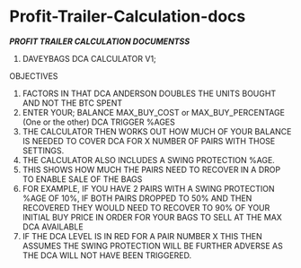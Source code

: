 # Profit-Trailer-Calculation-docs

*******PROFIT TRAILER CALCULATION DOCUMENTSS*******

1. DAVEYBAGS DCA CALCULATOR V1;

OBJECTIVES
1. FACTORS IN THAT DCA ANDERSON DOUBLES THE UNITS BOUGHT AND NOT THE BTC SPENT
2. ENTER YOUR; 
            BALANCE
            MAX_BUY_COST or MAX_BUY_PERCENTAGE (One or the other)
            DCA TRIGGER %AGES 
3. THE CALCULATOR THEN WORKS OUT HOW MUCH OF YOUR BALANCE IS NEEDED TO COVER DCA FOR X NUMBER OF PAIRS WITH THOSE SETTINGS.
4. THE CALCULATOR ALSO INCLUDES A SWING PROTECTION %AGE.
5. THIS SHOWS HOW MUCH THE PAIRS NEED TO RECOVER IN A DROP TO ENABLE SALE OF THE BAGS
6. FOR EXAMPLE, IF YOU HAVE 2 PAIRS WITH A SWING PROTECTION %AGE OF 10%, IF BOTH PAIRS DROPPED TO 50% AND THEN RECOVERED THEY WOULD NEED TO RECOVER TO 90% OF YOUR  INITIAL BUY PRICE IN ORDER FOR YOUR BAGS TO SELL AT THE MAX DCA AVAILABLE
7. IF THE DCA LEVEL IS IN RED FOR A PAIR NUMBER X THIS THEN ASSUMES THE SWING PROTECTION WILL BE FURTHER ADVERSE AS THE DCA WILL NOT HAVE BEEN TRIGGERED.


